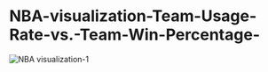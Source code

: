 # NBA-visualization-Team-Usage-Rate-vs.-Team-Win-Percentage-

![NBA visualization-1](https://github.com/Rxbrooks15/NBA-visualization-Team-Usage-Rate-vs.-Team-Win-Percentage-/assets/112977778/23067838-2b33-42d3-bb70-55f7eec5a1a7)
